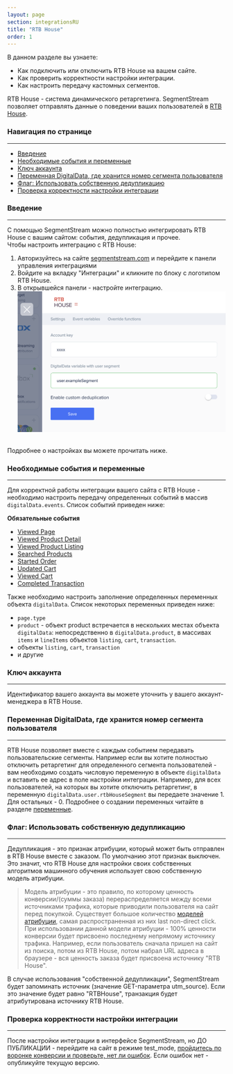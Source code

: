 ```yaml
---
layout: page
section: integrationsRU
title: "RTB House"
order: 1
---
```


В данном разделе вы узнаете:
* Как подключить или отключить RTB House на вашем сайте.
* Как проверить корректности настройки интеграции.
* Как настроить передачу кастомных сегментов.

RTB House - система динамического ретаргетинга. SegmentStream позволяет отправлять данные о поведении ваших пользователей в [RTB House](https://www.rtbhouse.com).

### Навигация по странице
------
<ul class="page-navigation">
  <li><a href="#0">Введение</a></li>
  <li><a href="#1">Необходимые события и переменные</a></li>
  <li><a href="#2">Ключ аккаунта</a></li>
  <li><a href="#3">Переменная DigitalData, где хранится номер сегмента пользователя</a></li>
  <li><a href="#4">Флаг: Использовать собственную дедупликацию</a></li>
  <li><a href="#5">Проверка корректности настройки интеграции</a></li>
</ul>

### <a name="0"></a>Введение
------
С помощью SegmentStream можно полностью интегрировать RTB House с вашим сайтом: события, дедупликация и прочее. <br />
Чтобы настроить интеграцию с RTB House:
1. Авторизуйтесь на сайте [segmentstream.com](https://admin.segmentstream.com/) и перейдите к панели управления интеграциями
2. Войдите на вкладку "Интеграции" и кликните по блоку с логотипом RTB House.
3. В открывшейся панели - настройте интеграцию.
![](/img/integrations.rtb.settings.png)
<br />
Подробнее о настройках вы можете прочитать ниже.

### <a name="1"></a>Необходимые события и переменные
------
Для корректной работы интеграции вашего сайта с RTB House - необходимо настроить передачу определенных событий в массив `digitalData.events`. Список событий приведен ниже:

**Обязательные события**
* [Viewed Page](/events/viewed-page)
* [Viewed Product Detail](/events/viewed-product-detail)
* [Viewed Product Listing](/events/viewed-product-listing)
* [Searched Products](/events/searched-products)
* [Started Order](/events/started-order)
* [Updated Cart](/events/updated-cart)
* [Viewed Cart](/events/viewed-cart)
* [Completed Transaction](/events/completed-transaction)

Также необходимо настроить заполнение определенных переменных объекта `digitalData`. Список некоторых переменных приведен ниже:
* `page.type`
* `product` - объект product встречается в нескольких местах объекта `digitalData`: непосредственно в `digitalData.product`, в массивах `items` и `lineItems` объектов `listing`, `cart`, `transaction`.
* объекты `listing`, `cart`, `transaction`
* и другие

### <a name="2"></a>Ключ аккаунта
------
Идентификатор вашего аккаунта вы можете уточнить у вашего аккаунт-менеджера в RTB House.

### <a name="3"></a>Переменная DigitalData, где хранится номер сегмента пользователя
------
RTB House позволяет вместе с каждым событием передавать пользовательские сегменты. Например если вы хотите полностью отключить ретаргетинг для определенного сегмента пользователей - вам необходимо создать числовую переменную в объекте `digitalData` и вставить ее адрес в поле настройки интеграции.
Например, для всех пользователей, на которых вы хотите отключить ретаргетинг, в переменную `digitalData.user.rtbHouseSegment` вы передаете значение 1. Для остальных - 0.
Подробнее о создании переменных читайте в разделе [переменные](/for-analyst/variables).

### <a name="4"></a>Флаг: Использовать собственную дедупликацию
------
Дедупликация - это признак атрибуции, который может быть отправлен в RTB House вместе с заказом. По умолчанию этот признак выключен. Это значит, что RTB House для настройки своих собственных алгоритмов машинного обучения использует свою собственную модель атрибуции.
> Модель атрибуции - это правило, по которому ценность конверсии/(суммы заказа) перераспределяется между всеми источниками трафика, которые приводили пользователя на сайт перед покупкой. Существует большое количество [моделей атрибуции](https://support.google.com/analytics/answer/1665189?hl=ru), самая распространенная из них last non-direct click. При использовании данной модели атрибуции - 100% ценности конверсии будет присвоено последнему непрямому источнику трафика. Например, если пользователь сначала пришел на сайт из поиска, потом из RTB House, потом набрал URL адреса в браузере - вся ценность заказа будет присвоена источнику "RTB House".

В случае использования "собственной дедупликации", SegmentStream будет запоминать источник (значение GET-параметра utm_source). Если это значение будет равно "RTBHouse", транзакция будет атрибутирована источнику RTB House.

### <a name="5"></a>Проверка корректности настройки интеграции
------
После настройки интеграции в интерфейсе SegmentStream, но ДО ПУБЛИКАЦИИ - перейдите на сайт в режиме test_mode, [пройдитесь по воронке конверсии и проверьте, нет ли ошибок](/for-analyst/integrations#2).
Если ошибок нет - опубликуйте текущую версию.
